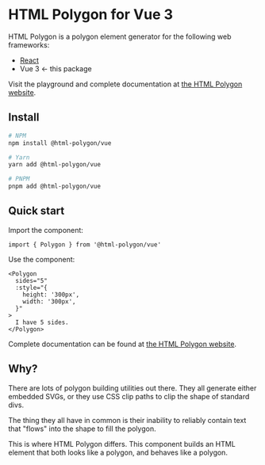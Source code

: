 # HTML Polygon for Vue 3

HTML Polygon is a polygon element generator for the following web frameworks:

* [React](../react)
* Vue 3 ← this package

Visit the playground and complete documentation at [the HTML Polygon website](https://html-polygon.com).

## Install

```sh
# NPM
npm install @html-polygon/vue

# Yarn
yarn add @html-polygon/vue

# PNPM
pnpm add @html-polygon/vue
```

## Quick start

Import the component:

```vue
import { Polygon } from '@html-polygon/vue'
```

Use the component:

```vue
<Polygon
  sides="5"
  :style="{
    height: '300px',
    width: '300px',
  }"
>
  I have 5 sides.
</Polygon>
```

Complete documentation can be found at [the HTML Polygon website](https://html-polygon.com).

## Why?

There are lots of polygon building utilities out there. They all generate
either embedded SVGs, or they use CSS clip paths to clip the shape of standard
divs.

The thing they all have in common is their inability to reliably contain text
that "flows" into the shape to fill the polygon.

This is where HTML Polygon differs. This component builds an HTML element that
both looks like a polygon, and behaves like a polygon.
